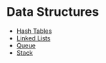 # Data Structures

- [Hash Tables](Hash%20Tables)
- [Linked Lists](Linked%20Lists)
- [Queue](Queue)
- [Stack](Stack)